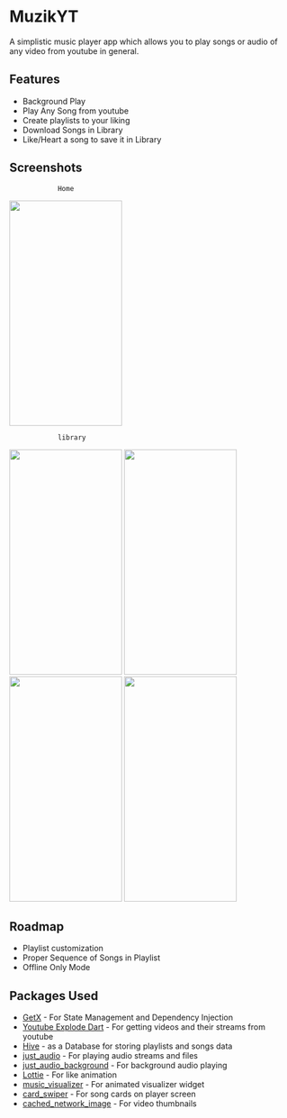 
# MuzikYT
A simplistic music player app which allows you to play songs or audio of any video from youtube in general.



## Features

- Background Play
- Play Any Song from youtube
- Create playlists to your liking
- Download Songs in Library
- Like/Heart a song to save it in Library


## Screenshots
                Home

<img src="https://github.com/amratkumar134/19SW24-19SW112-Muzik-YT-App-Flutter/blob/main/screenshots/home.png" width="200" height="400" />

                library
<img src="https://github.com/amratkumar134/19SW24-19SW112-Muzik-YT-App-Flutter/blob/main/screenshots/library.png" width="200" height="400" />
<img src="https://github.com/amratkumar134/19SW24-19SW112-Muzik-YT-App-Flutter/blob/main/screenshots/player.png" width="200" height="400" />
<img src="https://github.com/amratkumar134/19SW24-19SW112-Muzik-YT-App-Flutter/blob/main/screenshots/search.png" width="200" height="400" />
<img src="https://github.com/amratkumar134/19SW24-19SW112-Muzik-YT-App-Flutter/blob/main/screenshots/download.png" width="200" height="400" />

## Roadmap

- Playlist customization
- Proper Sequence of Songs in Playlist
- Offline Only Mode


## Packages Used

 - [GetX](https://pub.dev/packages/get) - For State Management and Dependency Injection
 - [Youtube Explode Dart](https://pub.dev/packages/youtube_explode_dart) - For getting videos and their streams from youtube
 - [Hive](https://pub.dev/packages/hive) - as a Database for storing playlists and songs data
 - [just_audio](https://pub.dev/packages/just_audio) - For playing audio streams and files
 - [just_audio_background](https://pub.dev/packages/just_audio_background) - For background audio playing
 - [Lottie](https://pub.dev/packages/lottie) - For like animation
 - [music_visualizer](https://pub.dev/packages/music_visualizer) - For animated visualizer widget
 - [card_swiper](https://pub.dev/packages/card_swiper) - For song cards on player screen
 - [cached_network_image](https://pub.dev/packages/card_swiper) - For video thumbnails

